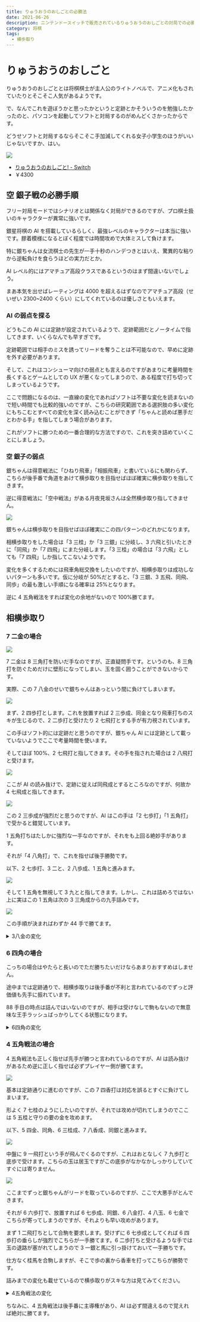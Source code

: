 ```yaml
---
title: りゅうおうのおしごとの必勝法
date: 2021-06-26
description: ニンテンドースイッチで販売されているりゅうおうのおしごとの対局での必勝法まとめ
category: 将棋
tags:
  - 横歩取り
---
```


# りゅうおうのおしごと

りゅうおうのおしごととは将棋棋士が主人公のライトノベルで、アニメ化もされていたりとそこそこ人気があるようです。

で、なんでこれを遊ぼうかと思ったかというと定跡とかそういうのを勉強したかったのと、パソコンを起動してソフトと対局するのがめんどくさかったからです。

どうせソフトと対局するならそこそこ手加減してくれる女子小学生のほうがいいじゃないですか、はい。

<div class="vuepress-affiliate">
<img src="https://m.media-amazon.com/images/I/51yE5PdWDdL._SL200_.jpg" />
<ul>
<li><a href="https://www.amazon.co.jp/dp/B08DRRVQRP/?tag=tkgstrator0f-22" target="_blank">りゅうおうのおしごと! - Switch</a></li>
<li class="price">￥4300</li>
</ul>
</div>

## 空 銀子戦の必勝手順

フリー対局モードではシナリオとは関係なく対局ができるのですが、プロ棋士扱いのキャラクターが異常に強いです。

銀星将棋の AI を搭載しているらしく、最強レベルのキャラクターは本当に強いです。膠着模様になるとぼく程度では時間攻めで大体ミスして負けます。

特に銀ちゃんは女流棋士の先生が一手十秒のハンデつきとはいえ、驚異的な粘りから逆転負けを食らうほどの実力だとか。

AI レベル的にはアマチュア高段クラスであるというのはまず間違いないでしょう。

まあ本気を出せばレーティングは 4000 を超えるはずなのでアマチュア高段（せいぜい 2300~2400 くらい）にしてくれているのは優しさともいえます。

### AI の弱点を探る

どうもこの AI には定跡が設定されているようで、定跡範囲だとノータイムで指してきます、いくらなんでも早すぎです。

定跡範囲では相手のミスを誘ってリードを奪うことは不可能なので、早めに定跡を外す必要があります。

そして、これはコンシューマ向けの弱点とも言えるのですがあまりに考量時間を長くするとゲームとしての UX が悪くなってしまうので、ある程度で打ち切ってしまっているようです。

ここで問題になるのは、一直線の変化であればソフトは不要な変化を読まないので短い時間でも比較的強いのですが、こちらの研究範囲である選択肢の多い変化にもちこむとすべての変化を深く読み込むことができず「ちゃんと読めば悪手だとわかる手」を指してしまう場合があります。

これがソフトに勝つための一番合理的な方法ですので、これを突き詰めていくことにしましょう。

### 空 銀子の弱点

銀ちゃんは得意戦法に「ひねり飛車」「相振飛車」と書いているにも関わらず、こちらが後手番で角道をあけて横歩取りを目指せばほぼ確実に横歩取りを指してきます。

逆に得意戦法に「空中戦法」がある月夜見坂さんは全然横歩取り指してきません。

![](https://pbs.twimg.com/media/E4vH8zrVIAAv_08?format=png)

銀ちゃんは横歩取りを目指せばほぼ確実にこの四パターンのどれかになります。

相横歩取りをした場合は「3 三桂」か「3 三銀」に分岐し、3 六飛と引いたときに「同飛」か「7 四飛」にまた分岐します。「3 三桂」の場合は「3 六飛」としても「7 四飛」しか指してこないようです。

変化を多くするためには飛車角総交換をしたいのですが、相横歩取りは成功しないパターンも多いです。仮に分岐が 50%だとすると、「3 三銀、3 五飛、同飛、同歩」の最も激しい手順になる確率は 25%となります。

逆に 4 五角戦法をすれば変化の余地がないので 100%勝てます。

## 相横歩取り

### 7 二金の場合

![](https://pbs.twimg.com/media/E4vF-5_VEAEdpg_?format=png)

7 二金は 8 三角打を防いだ手なのですが、正直疑問手です。というのも、8 三角打を防ぐためだけに壁形になってしまい、玉を固く囲うことができないからです。

実際、この 7 八金のせいで銀ちゃんはあっという間に負けてしまいます。

![](https://pbs.twimg.com/media/E4vO2y6VoAguJI4?format=png)

まず、2 四歩打とします。これを放置すれば 2 三歩成、同金となり飛車打ちのスキが生じるので、2 二歩打と受けたり 2 七飛打とする手が有力視されています。

この手はソフト的には定跡だと思うのですが、銀ちゃん AI には定跡として載っていないようでここで考量時間を使います。

そしてほぼ 100%、2 七飛打と指してきます。その手を指された場合は 2 八飛打と受けます。

![](https://pbs.twimg.com/media/E4vO2y6VgAMwxDT?format=png)

ここが AI の読み抜けで、定跡に従えば同飛成とするところなのですが、何故か 4 七飛成と指してきます。

![](https://pbs.twimg.com/media/E4vO2zIVkAM7y1N?format=png)

この 2 三歩成が強烈だと思うのですが、AI はこの手は「2 七歩打」「1 五角打」で受かると錯覚しています。

1 五角打ちはたしかに強烈な一手なのですが、それをも上回る絶妙手があります。

それが「4 八角打」で、これを指せば後手勝勢です。

以下、2 七歩打、3 二と、2 八歩成、1 五角と進みます。

![](https://pbs.twimg.com/media/E4vO2zjVkAcdnvw?format=png)

そして 1 五角を無視して 3 九とと指してきます。しかし、これは詰めろではない上に実はこの 1 五角は次の 3 三角成からの九手詰みです。

![](https://pbs.twimg.com/media/E4vSEpVVUAghd2s?format=png)

この手順が決まればわずか 44 手で勝てます。

<details><summary>3八金の変化</summary><div>

```
手合割：平手
先手：
後手：
手数----指手---------消費時間--
   1 ２六歩(27)        ( 0:00/00:00:00)
   2 ３四歩(33)        ( 0:00/00:00:00)
   3 ７六歩(77)        ( 0:00/00:00:00)
   4 ８四歩(83)        ( 0:00/00:00:00)
   5 ２五歩(26)        ( 0:00/00:00:00)
   6 ８五歩(84)        ( 0:00/00:00:00)
   7 ７八金(69)        ( 0:00/00:00:00)
   8 ３二金(41)        ( 0:00/00:00:00)
   9 ２四歩(25)        ( 0:00/00:00:00)
  10 同　歩(23)        ( 0:00/00:00:00)
  11 同　飛(28)        ( 0:00/00:00:00)
  12 ８六歩(85)        ( 0:00/00:00:00)
  13 同　歩(87)        ( 0:00/00:00:00)
  14 同　飛(82)        ( 0:00/00:00:00)
  15 ３四飛(24)        ( 0:00/00:00:00)
  16 ８八角成(22)       ( 0:00/00:00:00)
  17 同　銀(79)        ( 0:00/00:00:00)
  18 ７六飛(86)        ( 0:00/00:00:00)
  19 ７七銀(88)        ( 0:00/00:00:00)
  20 ７四飛(76)        ( 0:00/00:00:00)
  21 同　飛(34)        ( 0:00/00:00:00)
  22 同　歩(73)        ( 0:00/00:00:00)
  23 ３八金(49)        ( 0:00/00:00:00)
  24 ８六歩打           ( 0:00/00:00:00)
  25 ８三飛打           ( 0:00/00:00:00)
  26 ８二飛打           ( 0:00/00:00:00)
  27 ６三飛成(83)       ( 0:00/00:00:00)
  28 ８七歩成(86)       ( 0:00/00:00:00)
  29 ９五角打           ( 0:00/00:00:00)
  30 ６二角打           ( 0:00/00:00:00)
  31 ８三歩打           ( 0:00/00:00:00)
  32 ７八と(87)        ( 0:00/00:00:00)
  33 ８二歩成(83)       ( 0:00/00:00:00)
  34 ９五角(62)        ( 0:00/00:00:00)
  35 ７一と(82)        ( 0:00/00:00:00)
  36 ７七角成(95)       ( 0:00/00:00:00)
  37 ４八玉(59)        ( 0:00/00:00:00)
  38 ５九馬(77)        ( 0:00/00:00:00)
  39 同　玉(48)        ( 0:00/00:00:00)
  40 ６八金打           ( 0:00/00:00:00)
  41 ４九玉(59)        ( 0:00/00:00:00)
  42 ５八銀打           ( 0:00/00:00:00)
  43 ４八玉(49)        ( 0:00/00:00:00)
  44 ５九角打           ( 0:00/00:00:00)
```

</div></details>

### 6 四角の場合

こっちの場合はやたらと長いのでただ勝ちたいだけならあまりおすすめはしません。

途中までは定跡通りで、相横歩取りは後手番が不利と言われているのでずっと評価値も先手に振れています。

88 手目の時点は詰んではいないのですが、相手は受けなしで駒もないので無意味な王手ラッシュばっかりしてくる状態になります。

<details><summary>6四角の変化</summary><div>

```
手合割：平手
先手：
後手：
手数----指手---------消費時間--
   1 ２六歩(27)        ( 0:00/00:00:00)
   2 ３四歩(33)        ( 0:00/00:00:00)
   3 ７六歩(77)        ( 0:00/00:00:00)
   4 ８四歩(83)        ( 0:00/00:00:00)
   5 ２五歩(26)        ( 0:00/00:00:00)
   6 ８五歩(84)        ( 0:00/00:00:00)
   7 ７八金(69)        ( 0:00/00:00:00)
   8 ３二金(41)        ( 0:00/00:00:00)
   9 ２四歩(25)        ( 0:00/00:00:00)
  10 同　歩(23)        ( 0:00/00:00:00)
  11 同　飛(28)        ( 0:00/00:00:00)
  12 ８六歩(85)        ( 0:00/00:00:00)
  13 同　歩(87)        ( 0:00/00:00:00)
  14 同　飛(82)        ( 0:00/00:00:00)
  15 ３四飛(24)        ( 0:00/00:00:00)
  16 ８八角成(22)       ( 0:00/00:00:00)
  17 同　銀(79)        ( 0:00/00:00:00)
  18 ７六飛(86)        ( 0:00/00:00:00)
  19 ７七銀(88)        ( 0:00/00:00:00)
  20 ７四飛(76)        ( 0:00/00:00:00)
  21 同　飛(34)        ( 0:00/00:00:00)
  22 同　歩(73)        ( 0:00/00:00:00)
  23 ４六角打           ( 0:00/00:00:00)
  24 ８二角打           ( 0:00/00:00:00)
  25 同　角成(46)       ( 0:00/00:00:00)
  26 同　銀(71)        ( 0:00/00:00:00)
  27 ５五角打           ( 0:00/00:00:00)
  28 ８五飛打           ( 0:00/00:00:00)
  29 ８六飛打           ( 0:00/00:00:00)
  30 同　飛(85)        ( 0:00/00:00:00)
  31 同　銀(77)        ( 0:00/00:00:00)
  32 ２八歩打           ( 0:00/00:00:00)
  33 ８二角成(55)       ( 0:00/00:00:00)
  34 ２九歩成(28)       ( 0:00/00:00:00)
  35 ７二銀打           ( 0:00/00:00:00)
  36 同　金(61)        ( 0:00/00:00:00)
  37 同　馬(82)        ( 0:00/00:00:00)
  38 ４二玉(51)        ( 0:00/00:00:00)
  39 ４八銀(39)        ( 0:00/00:00:00)
  40 ３八歩打           ( 0:00/00:00:00)
  41 ６三馬(72)        ( 0:00/00:00:00)
  42 ３九歩成(38)       ( 0:00/00:00:00)
  43 同　銀(48)        ( 0:00/00:00:00)
  44 同　と(29)        ( 0:00/00:00:00)
  45 同　金(49)        ( 0:00/00:00:00)
  46 ３八歩打           ( 0:00/00:00:00)
  47 ２九金(39)        ( 0:00/00:00:00)
  48 ５五桂打           ( 0:00/00:00:00)
  49 ５八金打           ( 0:00/00:00:00)
  50 ８七銀打           ( 0:00/00:00:00)
  51 ７九金(78)        ( 0:00/00:00:00)
  52 １四角打           ( 0:00/00:00:00)
  53 ３六歩(37)        ( 0:00/00:00:00)
  54 ２七飛打           ( 0:00/00:00:00)
  55 ３八金(29)        ( 0:00/00:00:00)
  56 ２九飛成(27)       ( 0:00/00:00:00)
  57 ３九飛打           ( 0:00/00:00:00)
  58 ２五龍(29)        ( 0:00/00:00:00)
  59 ６八金(79)        ( 0:00/00:00:00)
  60 ２七銀打           ( 0:00/00:00:00)
  61 ４八金(38)        ( 0:00/00:00:00)
  62 ３六銀成(27)       ( 0:00/00:00:00)
  63 ４九飛(39)        ( 0:00/00:00:00)
  64 ３七歩打           ( 0:00/00:00:00)
  65 ３四歩打           ( 0:00/00:00:00)
  66 ２八龍(25)        ( 0:00/00:00:00)
  67 ２九歩打           ( 0:00/00:00:00)
  68 １九龍(28)        ( 0:00/00:00:00)
  69 ６四馬(63)        ( 0:00/00:00:00)
  70 １八龍(19)        ( 0:00/00:00:00)
  71 ２八歩(29)        ( 0:00/00:00:00)
  72 ４七成銀(36)       ( 0:00/00:00:00)
  73 同　金(58)        ( 0:00/00:00:00)
  74 同　桂成(55)       ( 0:00/00:00:00)
  75 同　金(48)        ( 0:00/00:00:00)
  76 ３八歩成(37)       ( 0:00/00:00:00)
  77 ５四桂打           ( 0:00/00:00:00)
  78 ５二玉(42)        ( 0:00/00:00:00)
  79 ７四馬(64)        ( 0:00/00:00:00)
  80 ６三歩打           ( 0:00/00:00:00)
  81 ４一銀打           ( 0:00/00:00:00)
  82 同　玉(52)        ( 0:00/00:00:00)
  83 ６三馬(74)        ( 0:00/00:00:00)
  84 ５二銀打           ( 0:00/00:00:00)
  85 ４二歩打           ( 0:00/00:00:00)
  86 同　金(32)        ( 0:00/00:00:00)
  87 同　桂成(54)       ( 0:00/00:00:00)
  88 同　銀(31)        ( 0:00/00:00:00)
```

</div></details>

### 4 五角戦法の場合

4 五角戦法も正しく指せば先手が勝つと言われているのですが、AI は読み抜けがあるため逆に正しく指せば必ずプレイヤー側が勝てます。

![](https://pbs.twimg.com/media/E4vb_hiVkAUQ2TV?format=png)

基本は定跡通りに進むのですが、この 7 四香打は対応を誤るとすぐに負けてしまいます。

形よく 7 七桂のようにしたいのですが、それでは攻めが切れてしまうのでここは 5 五桂と守りの要の金を攻めます。

以下、5 四金、同角、6 三桂成、7 八香成、同銀と進みます。

![](https://pbs.twimg.com/media/E4vb_iLUYAc2I5O?format=png)

中盤に 9 一飛打という手が飛んでくるのですが、これはおとなしく 7 九歩打と底歩で受けます。こちらの玉は居玉ですがこの底歩がなかなかしっかりしていてすぐには寄りません。

![](https://pbs.twimg.com/media/E4vb_ifVgAE7Vrn?format=png)

ここまでずっと銀ちゃんがリードを取っているのですが、ここで大悪手がとんできます。

それが 6 六歩打で、放置すれば 6 七歩成、同銀、6 八金打、4 八玉、6 七金でこちらが寄ってしまうのですが、それよりも早い攻めがあります。

まず 1 二飛打ちとして合駒を要求します。受けずに 6 七歩成としてくれば 6 四歩打の垂らしが強烈でこちらが一手勝てます。6 二歩打ちと受けるような手では玉の退路が塞がれてしまうので 3 一銀と馬に引っ掛けておいて一手勝ちです。

仕方なく桂馬を合駒しますが、そこで歩の裏から香車を打ってこちらが勝勢です。

詰みまでの変化も載せているので横歩取りがスキな方は見てみてください。

<details><summary>4五角戦法の変化</summary><div>

```
手合割：平手
先手：
後手：
手数----指手---------消費時間--
   1 ２六歩(27)        ( 0:00/00:00:00)
   2 ８四歩(83)        ( 0:00/00:00:00)
   3 ７六歩(77)        ( 0:00/00:00:00)
   4 ３四歩(33)        ( 0:00/00:00:00)
   5 ２五歩(26)        ( 0:00/00:00:00)
   6 ８五歩(84)        ( 0:00/00:00:00)
   7 ７八金(69)        ( 0:00/00:00:00)
   8 ３二金(41)        ( 0:00/00:00:00)
   9 ２四歩(25)        ( 0:00/00:00:00)
  10 同　歩(23)        ( 0:00/00:00:00)
  11 同　飛(28)        ( 0:00/00:00:00)
  12 ８六歩(85)        ( 0:00/00:00:00)
  13 同　歩(87)        ( 0:00/00:00:00)
  14 同　飛(82)        ( 0:00/00:00:00)
  15 ３四飛(24)        ( 0:00/00:00:00)
  16 ８八角成(22)       ( 0:00/00:00:00)
  17 同　銀(79)        ( 0:00/00:00:00)
  18 ２八歩打           ( 0:00/00:00:00)
  19 同　銀(39)        ( 0:00/00:00:00)
  20 ４五角打           ( 0:00/00:00:00)
  21 ２四飛(34)        ( 0:00/00:00:00)
  22 ２三歩打           ( 0:00/00:00:00)
  23 ７七角打           ( 0:00/00:00:00)
  24 ８八飛成(86)       ( 0:00/00:00:00)
  25 同　角(77)        ( 0:00/00:00:00)
  26 ２四歩(23)        ( 0:00/00:00:00)
  27 １一角成(88)       ( 0:00/00:00:00)
  28 ８七銀打           ( 0:00/00:00:00)
  29 ７七馬(11)        ( 0:00/00:00:00)
  30 ７六銀(87)        ( 0:00/00:00:00)
  31 ６八馬(77)        ( 0:00/00:00:00)
  32 ８八歩打           ( 0:00/00:00:00)
  33 ７七歩打           ( 0:00/00:00:00)
  34 ６七銀成(76)       ( 0:00/00:00:00)
  35 同　金(78)        ( 0:00/00:00:00)
  36 ８九歩成(88)       ( 0:00/00:00:00)
  37 ３六香打           ( 0:00/00:00:00)
  38 ５五桂打           ( 0:00/00:00:00)
  39 ５六金(67)        ( 0:00/00:00:00)
  40 同　角(45)        ( 0:00/00:00:00)
  41 同　歩(57)        ( 0:00/00:00:00)
  42 ４七桂成(55)       ( 0:00/00:00:00)
  43 ３二香成(36)       ( 0:00/00:00:00)
  44 同　銀(31)        ( 0:00/00:00:00)
  45 ５八銀打           ( 0:00/00:00:00)
  46 ６四香打           ( 0:00/00:00:00)
  47 ６七歩打           ( 0:00/00:00:00)
  48 ５八成桂(47)       ( 0:00/00:00:00)
  49 同　玉(59)        ( 0:00/00:00:00)
  50 ９九と(89)        ( 0:00/00:00:00)
  51 １二飛打           ( 0:00/00:00:00)
  52 ３一歩打           ( 0:00/00:00:00)
  53 ４四歩打           ( 0:00/00:00:00)
  54 ９八飛打           ( 0:00/00:00:00)
  55 ７八桂打           ( 0:00/00:00:00)
  56 ４五香打           ( 0:00/00:00:00)
  57 ４三歩成(44)       ( 0:00/00:00:00)
  58 ５七銀打           ( 0:00/00:00:00)
  59 同　馬(68)        ( 0:00/00:00:00)
  60 ７八飛成(98)       ( 0:00/00:00:00)
  61 ６八銀打           ( 0:00/00:00:00)
  62 ４七金打           ( 0:00/00:00:00)
  63 同　馬(57)        ( 0:00/00:00:00)
  64 ６七香成(64)       ( 0:00/00:00:00)
  65 ４八玉(58)        ( 0:00/00:00:00)
  66 ６八龍(78)        ( 0:00/00:00:00)
  67 ５八角打           ( 0:00/00:00:00)
  68 同　成香(67)       ( 0:00/00:00:00)
  69 ３八玉(48)        ( 0:00/00:00:00)
  70 ４七香成(45)       ( 0:00/00:00:00)
  71 同　玉(38)        ( 0:00/00:00:00)
  72 ５七龍(68)        ( 0:00/00:00:00)
  73 ３八玉(47)        ( 0:00/00:00:00)
  74 ４七角打           ( 0:00/00:00:00)
  75 ２七玉(38)        ( 0:00/00:00:00)
  76 ４五角打           ( 0:00/00:00:00)
  77 ３六香打           ( 0:00/00:00:00)
  78 同　角成(47)       ( 0:00/00:00:00)
  79 ３八玉(27)        ( 0:00/00:00:00)
  80 ４七龍(57)        ( 0:00/00:00:00)
  81 ３九玉(38)        ( 0:00/00:00:00)
  82 ４九龍(47)        ( 0:00/00:00:00)
```

</div></details>

ちなみに、4 五角戦法は後手番に主導権があり、AI は必ず間違えるので覚えれば絶対に勝てます。
